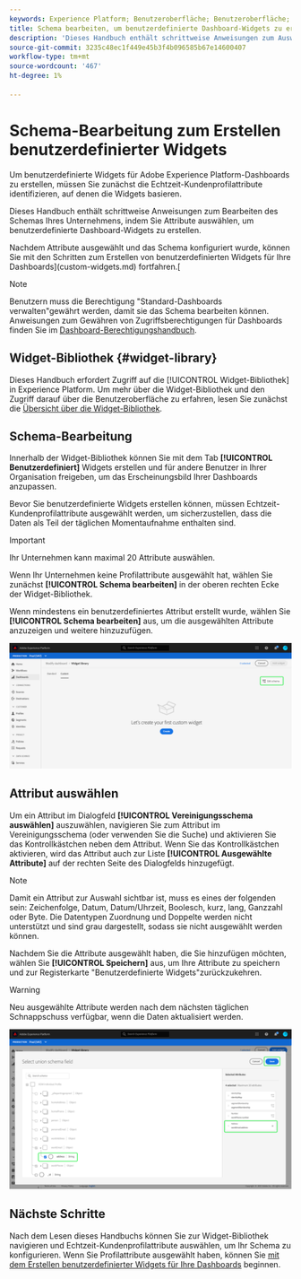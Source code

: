 ```yaml
---
keywords: Experience Platform; Benutzeroberfläche; Benutzeroberfläche; Dashboards; Dashboard; Profile; Segmente; Ziele; Lizenzverwendung
title: Schema bearbeiten, um benutzerdefinierte Dashboard-Widgets zu erstellen
description: 'Dieses Handbuch enthält schrittweise Anweisungen zum Auswählen von Attributen und Konfigurieren des Schemas Ihres Unternehmens, um benutzerdefinierte Widgets für Adobe Experience Platform-Dashboards zu erstellen. '
source-git-commit: 3235c48ec1f449e45b3f4b096585b67e14600407
workflow-type: tm+mt
source-wordcount: '467'
ht-degree: 1%

---
```


# Schema-Bearbeitung zum Erstellen benutzerdefinierter Widgets

Um benutzerdefinierte Widgets für Adobe Experience Platform-Dashboards zu erstellen, müssen Sie zunächst die Echtzeit-Kundenprofilattribute identifizieren, auf denen die Widgets basieren.

Dieses Handbuch enthält schrittweise Anweisungen zum Bearbeiten des Schemas Ihres Unternehmens, indem Sie Attribute auswählen, um benutzerdefinierte Dashboard-Widgets zu erstellen.

Nachdem Attribute ausgewählt und das Schema konfiguriert wurde, können Sie mit den Schritten zum Erstellen von benutzerdefinierten Widgets für Ihre Dashboards](custom-widgets.md) fortfahren.[

>[!NOTE]
>
>Benutzern muss die Berechtigung &quot;Standard-Dashboards verwalten&quot;gewährt werden, damit sie das Schema bearbeiten können. Anweisungen zum Gewähren von Zugriffsberechtigungen für Dashboards finden Sie im [Dashboard-Berechtigungshandbuch](../permissions.md).

## Widget-Bibliothek {#widget-library}

Dieses Handbuch erfordert Zugriff auf die [!UICONTROL Widget-Bibliothek] in Experience Platform. Um mehr über die Widget-Bibliothek und den Zugriff darauf über die Benutzeroberfläche zu erfahren, lesen Sie zunächst die [Übersicht über die Widget-Bibliothek](widget-library.md).

## Schema-Bearbeitung

Innerhalb der Widget-Bibliothek können Sie mit dem Tab **[!UICONTROL Benutzerdefiniert]** Widgets erstellen und für andere Benutzer in Ihrer Organisation freigeben, um das Erscheinungsbild Ihrer Dashboards anzupassen.

Bevor Sie benutzerdefinierte Widgets erstellen können, müssen Echtzeit-Kundenprofilattribute ausgewählt werden, um sicherzustellen, dass die Daten als Teil der täglichen Momentaufnahme enthalten sind.

>[!IMPORTANT]
>
>Ihr Unternehmen kann maximal 20 Attribute auswählen.

Wenn Ihr Unternehmen keine Profilattribute ausgewählt hat, wählen Sie zunächst **[!UICONTROL Schema bearbeiten]** in der oberen rechten Ecke der Widget-Bibliothek.

Wenn mindestens ein benutzerdefiniertes Attribut erstellt wurde, wählen Sie **[!UICONTROL Schema bearbeiten]** aus, um die ausgewählten Attribute anzuzeigen und weitere hinzuzufügen.

![](../images/customization/edit-schema.png)

## Attribut auswählen

Um ein Attribut im Dialogfeld **[!UICONTROL Vereinigungsschema auswählen]** auszuwählen, navigieren Sie zum Attribut im Vereinigungsschema (oder verwenden Sie die Suche) und aktivieren Sie das Kontrollkästchen neben dem Attribut. Wenn Sie das Kontrollkästchen aktivieren, wird das Attribut auch zur Liste **[!UICONTROL Ausgewählte Attribute]** auf der rechten Seite des Dialogfelds hinzugefügt.

>[!NOTE]
>
>Damit ein Attribut zur Auswahl sichtbar ist, muss es eines der folgenden sein: Zeichenfolge, Datum, Datum/Uhrzeit, Boolesch, kurz, lang, Ganzzahl oder Byte. Die Datentypen Zuordnung und Doppelte werden nicht unterstützt und sind grau dargestellt, sodass sie nicht ausgewählt werden können.

Nachdem Sie die Attribute ausgewählt haben, die Sie hinzufügen möchten, wählen Sie **[!UICONTROL Speichern]** aus, um Ihre Attribute zu speichern und zur Registerkarte &quot;Benutzerdefinierte Widgets&quot;zurückzukehren.

>[!WARNING]
>Neu ausgewählte Attribute werden nach dem nächsten täglichen Schnappschuss verfügbar, wenn die Daten aktualisiert werden.

![](../images/customization/select-attribute.png)

## Nächste Schritte

Nach dem Lesen dieses Handbuchs können Sie zur Widget-Bibliothek navigieren und Echtzeit-Kundenprofilattribute auswählen, um Ihr Schema zu konfigurieren. Wenn Sie Profilattribute ausgewählt haben, können Sie [mit dem Erstellen benutzerdefinierter Widgets für Ihre Dashboards](custom-widgets.md) beginnen.